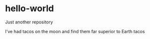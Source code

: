 # hello-world
Just another repository


I've had tacos on the moon and find them far superior to Earth tacos
